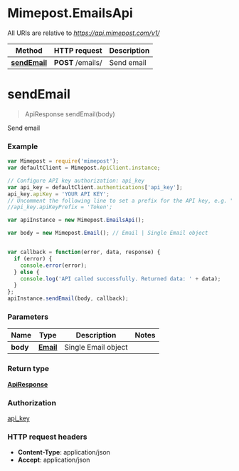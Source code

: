# Mimepost.EmailsApi

All URIs are relative to *https://api.mimepost.com/v1/*

Method | HTTP request | Description
------------- | ------------- | -------------
[**sendEmail**](EmailsApi.md#sendEmail) | **POST** /emails/ | Send email


<a name="sendEmail"></a>
# **sendEmail**
> ApiResponse sendEmail(body)

Send email



### Example
```javascript
var Mimepost = require('mimepost');
var defaultClient = Mimepost.ApiClient.instance;

// Configure API key authorization: api_key
var api_key = defaultClient.authentications['api_key'];
api_key.apiKey = 'YOUR API KEY';
// Uncomment the following line to set a prefix for the API key, e.g. "Token" (defaults to null)
//api_key.apiKeyPrefix = 'Token';

var apiInstance = new Mimepost.EmailsApi();

var body = new Mimepost.Email(); // Email | Single Email object 


var callback = function(error, data, response) {
  if (error) {
    console.error(error);
  } else {
    console.log('API called successfully. Returned data: ' + data);
  }
};
apiInstance.sendEmail(body, callback);
```

### Parameters

Name | Type | Description  | Notes
------------- | ------------- | ------------- | -------------
 **body** | [**Email**](Email.md)| Single Email object  | 

### Return type

[**ApiResponse**](ApiResponse.md)

### Authorization

[api_key](../README.md#api_key)

### HTTP request headers

 - **Content-Type**: application/json
 - **Accept**: application/json

